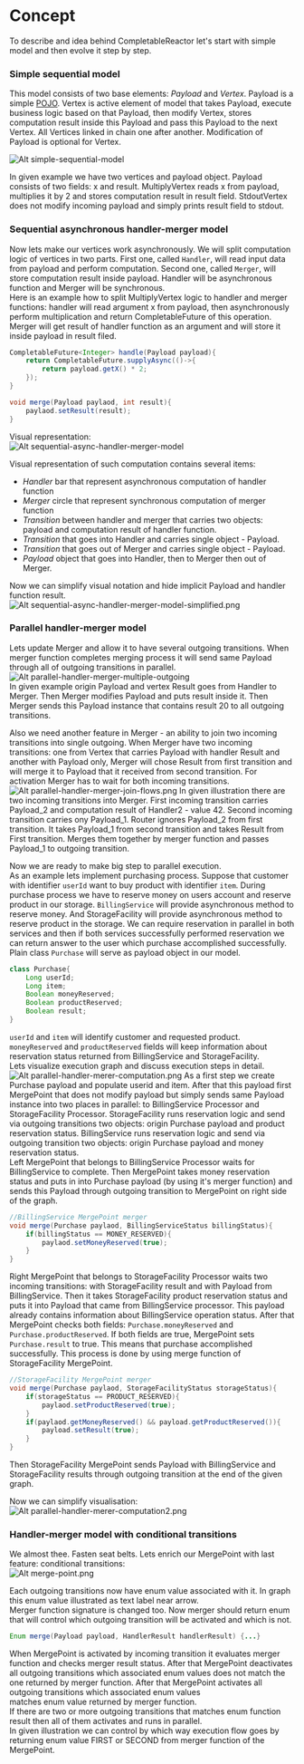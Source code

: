 # Concept
To describe and idea behind CompletableReactor let's start with simple model and then evolve it step by step.

### Simple sequential model
This model consists of two base elements: *Payload* and *Vertex*.
Payload is a simple [POJO](https://en.wikipedia.org/wiki/Plain_old_Java_object).
Vertex is active element of model that takes Payload, execute business logic based on that Payload, 
then modify Vertex, stores computation result inside this Payload and pass this Payload to the next Vertex. All 
Vertices linked in chain one after another. Modification of Payload is optional for Vertex.

![Alt simple-sequential-model](res/simple-sequential-model.png?raw=true "simple-sequential-model")
 
In given example we have two vertices and payload object. Payload consists of two fields: x and result. 
MultiplyVertex reads x from payload, multiplies it by 2 and stores computation result in result field.
StdoutVertex does not modify incoming payload and simply prints result field to stdout.   

### Sequential asynchronous handler-merger model
Now lets make our vertices work asynchronously. We will split computation logic of vertices in two parts.
First one, called `Handler`, will read input data from payload and perform computation.
Second one, called `Merger`, will store computation result inside payload.
Handler will be asynchronous function and Merger will be synchronous.  
Here is an example how to split MultiplyVertex logic to handler and merger functions: handler will read 
argument x from payload, then asynchronously perform multiplication and return CompletableFuture of this operation. 
Merger will get result of handler function as an argument and will store it inside payload in result filed.
```java
CompletableFuture<Integer> handle(Payload payload){
    return CompletableFuture.supplyAsync(()->{
        return payload.getX() * 2;
    });
}

void merge(Payload paylaod, int result){
    paylaod.setResult(result);
}
```
Visual representation:  
![Alt sequential-async-handler-merger-model](res/sequential-async-handler-merger-model.png?raw=true 
"sequential-asynchronous-handler-merger-model")

Visual representation of such computation contains several items:
 - *Handler* bar that represent asynchronous computation of handler function
 - *Merger* circle that represent synchronous computation of merger function
 - *Transition* between handler and merger that carries two objects: payload and computation result 
 of handler function.
 - *Transition* that goes into Handler and carries single object - Payload.
 - *Transition* that goes out of Merger and carries single object - Payload.  
 - *Payload* object that goes into Handler, then to Merger then out of Merger.
 
Now we can simplify visual notation and hide implicit Payload and handler function result.  
![Alt sequential-async-handler-merger-model-simplified.png](res/sequential-async-handler-merger-model-simplified.png?raw=true
 "sequential-asynchronous-handler-merger-model2")


### Parallel handler-merger model
Lets update Merger and allow it to have several outgoing transitions. When merger function 
completes merging process it will send same Payload through all of outgoing transitions in parallel.  
![Alt parallel-handler-merger-multiple-outgoing](res/parallel-handler-merger-multiple-outgoing.png?raw=true 
"parallel-handler-merger-merge-point")  
In given example origin Payload and vertex Result goes from Handler to Merger. Then Merger modifies 
Payload and puts result inside it. Then Merger sends this Payload instance that contains result 20 to all outgoing 
transitions. 

Also we need another feature in Merger - an ability to join two incoming transitions into single outgoing. When 
Merger have two incoming transitions: one from Vertex that carries Payload with handler Result and another 
with Payload only, Merger will chose Result from first transition and will merge it to Payload that it received
 from second transition. For activation Merger has to wait for both incoming transitions.   
![Alt parallel-handler-merger-join-flows.png](res/parallel-handler-merger-join-flows.png?raw=true)
In given illustration there are two incoming transitions into Merger. First incoming transition carries
Payload_2 and computation result of Handler2 - value 42. Second incoming transition  carries ony Payload_1.
Router ignores Payload_2 from first transition. It takes Payload_1 from second transition and takes Result from
First transition. Merges them together by merger function and passes Payload_1 to outgoing transition.
  
Now we are ready to make big step to parallel execution.  
As an example lets implement purchasing process. Suppose that customer with identifier `userId` want to buy product 
with identifier `item`. During purchase process we have to reserve money on users account and reserve product in our 
storage. `BillingService` will provide asynchronous method to reserve money. And StorageFacility will provide 
asynchronous method to reserve product in the storage. We can require reservation in parallel in both services and 
then if both services successfully performed reservation we can return answer to the user which purchase accomplished 
successfully.  
Plain class `Purchase` will serve as payload object in our model. 
```java
class Purchase{
    Long userId;
    Long item;
    Boolean moneyReserved;
    Boolean productReserved;
    Boolean result;
}
```
`userId` and `item` will identify customer and requested product. `moneyReserved` and `productReserved` fields will 
keep information about reservation status returned from BillingService and StorageFacility.  
Lets visualize execution graph and discuss execution steps in detail. 
![Alt parallel-handler-merer-computation.png](res/parallel-handler-merer-computation.png?raw=true)
As a first step we create Purchase payload and populate userid and item. After that this payload first MergePoint 
that does not modify payload but simply sends same Payload instance into two places in parallel: to BillingService 
Processor and StorageFacility Processor. StorageFacility runs reservation logic and send via outgoing transitions two
 objects: origin Purchase payload and product reservation status. BillingService runs reservation logic and send via 
 outgoing transition two objects: origin Purchase payload and money reservation status.  
Left MergePoint that belongs to BillingService Processor waits for BillingService to complete. Then MergePoint takes 
money reservation status and puts in into Purchase payload (by using it's merger function) and sends this Payload 
through outgoing transition to MergePoint on right side of the graph.       
```java
//BillingService MergePoint merger
void merge(Purchase paylaod, BillingServiceStatus billingStatus){
    if(billingStatus == MONEY_RESERVED){
        paylaod.setMoneyReserved(true);
    }
}
```
Right MergePoint that belongs to StorageFacility Processor waits two incoming transitions: with StorageFacility 
result and with Payload from BillingService. Then it takes StorageFacility product reservation status and puts it into 
Payload that came from BillingService processor. This payload already contains information about BillingService 
operation status. After that MergePoint checks both fields: `Purchase.moneyReserved` and `Purchase.productReserved`. 
If both fields are true, MergePoint sets `Purchase.result` to true. This means that purchase accomplished 
successfully. This process is done by using merge function of StorageFacility MergePoint. 
```java
//StorageFacility MergePoint merger
void merge(Purchase paylaod, StorageFacilityStatus storageStatus){
    if(storageStatus == PRODUCT_RESERVED){
        paylaod.setProductReserved(true);
    }
    if(paylaod.getMoneyReserved() && payload.getProductReserved()){
        payload.setResult(true);
    }
}
```
Then StorageFacility MergePoint sends Payload with BillingService and StorageFacility results through outgoing transition at the end of 
the given graph.  

Now we can simplify visualisation:  
![Alt parallel-handler-merer-computation2.png](res/parallel-handler-merer-computation2.png?raw=true)
   
### Handler-merger model with conditional transitions
We almost thee. Fasten seat belts. Lets enrich our MergePoint with last feature: conditional transitions:    
![Alt merge-point.png](res/merge-point.png?raw=true "MergePoint")

Each outgoing transitions now have enum value associated with it. In graph this enum value illustrated as text label 
near arrow.  
Merger function signature is changed too. Now merger should return enum that will control which outgoing transition 
will be activated and which is not.
```java
Enum merge(Payload payload, HandlerResult handlerResult) {...}
``` 
When MergePoint is activated by incoming transition it evaluates merger function and checks merger result status. 
After that MergePoint deactivates all outgoing transitions which associated enum values does not match the one 
returned by merger function. After that MergePoint activates all outgoing transitions which associated enum values  
matches enum value returned by merger function.  
If there are two or more outgoing transitions that matches enum function result then all of them activates and runs 
in parallel.   
In given illustration we can control by which way execution flow goes by returning enum value FIRST or SECOND from 
merger function of the MergePoint.    
